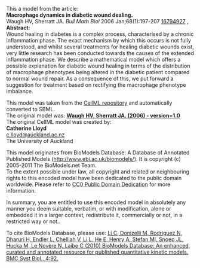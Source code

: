 

This a model from the article:  
**Macrophage dynamics in diabetic wound dealing.**   
Waugh HV, Sherratt JA. _Bull Math Biol_ 2006 Jan;68(1):197-207
[16794927](http://www.ncbi.nlm.nih.gov/pubmed/16794927) ,  
**Abstract:**   
Wound healing in diabetes is a complex process, characterised by a chronic
inflammation phase. The exact mechanism by which this occurs is not fully
understood, and whilst several treatments for healing diabetic wounds exist,
very little research has been conducted towards the causes of the extended
inflammation phase. We describe a mathematical model which offers a possible
explanation for diabetic wound healing in terms of the distribution of
macrophage phenotypes being altered in the diabetic patient compared to normal
wound repair. As a consequence of this, we put forward a suggestion for
treatment based on rectifying the macrophage phenotype imbalance.

This model was taken from the [CellML
repository](http://www.cellml.org/models) and automatically converted to SBML.  
The original model was: [ **Waugh HV, Sherratt JA. (2006) - version=1.0**
](http://models.cellml.org/exposure/5f5e46fb3a5d3c2e85c81bef880f91d1)  
The original CellML model was created by:  
**Catherine Lloyd**   
c.lloyd@auckland.ac.nz  
The University of Auckland  

This model originates from BioModels Database: A Database of Annotated
Published Models (http://www.ebi.ac.uk/biomodels/). It is copyright (c)
2005-2011 The BioModels.net Team.  
To the extent possible under law, all copyright and related or neighbouring
rights to this encoded model have been dedicated to the public domain
worldwide. Please refer to [CC0 Public Domain
Dedication](http://creativecommons.org/publicdomain/zero/1.0/) for more
information.

In summary, you are entitled to use this encoded model in absolutely any
manner you deem suitable, verbatim, or with modification, alone or embedded it
in a larger context, redistribute it, commercially or not, in a restricted way
or not..  
  
To cite BioModels Database, please use: [Li C, Donizelli M, Rodriguez N,
Dharuri H, Endler L, Chelliah V, Li L, He E, Henry A, Stefan MI, Snoep JL,
Hucka M, Le Novère N, Laibe C (2010) BioModels Database: An enhanced, curated
and annotated resource for published quantitative kinetic models. BMC Syst
Biol., 4:92.](http://www.ncbi.nlm.nih.gov/pubmed/20587024)


